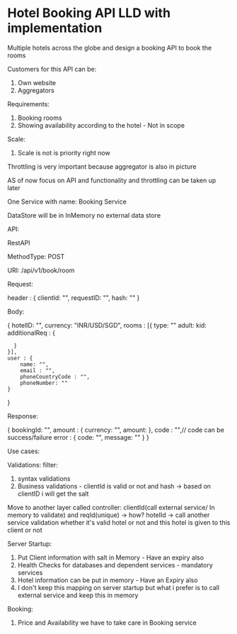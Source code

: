 # Hotel Booking API LLD with implementation

Multiple hotels across the globe and design a booking API to book the rooms

Customers for this API can be:
1. Own website
2. Aggregators

Requirements:
1. Booking rooms
2. Showing availability according to the hotel - Not in scope


Scale:
1. Scale is not is priority right now

Throttling is very important because aggregator is also in picture

AS of now focus on API and functionality and throttling can be taken up later

One Service with name: Booking Service


DataStore will be in InMemory no external data store

API:

RestAPI

MethodType: POST

URI: /api/v1/book/room

Request:

header : {
clientId: "",
requestID: "",
hash: ""
}

Body:

{
hotelID: "",
currency: "INR/USD/SGD",
rooms : [{
type: ""
adult:
kid:
additionalReq : {

      }
    }],
    user : {
    	name: "",
    	email : "",
    	phoneCountryCode : "",
    	phoneNumber: ""
    }

}

Response:

{
bookingId: "",
amount : {
currency: "",
amount:
},
code : "",// code can be success/failure
error : {
code: "",
message: ""
}
}

Use cases:

Validations:
filter:

1. syntax validations
2. Business validations - clientId is valid or not and hash -> based on clientID i will get the salt

Move to another layer called controller:
clientId(call external service/ In memory to validate) and reqId(unique) -> how?
hotelId -> call another service validation whether it's valid hotel or not and this hotel is given to this client or not

Server Startup:
1. Put Client information with salt in Memory - Have an expiry also
2. Health Checks for databases and dependent services - mandatory services
3. Hotel information can be put in memory - Have an Expiry also
4. I don't keep this mapping on server startup but what i prefer is to call external service and keep this in memory

Booking:
1. Price and Availability we have to take care in Booking service 



